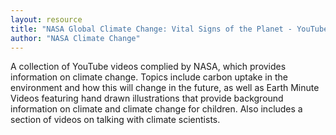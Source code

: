 ```yaml
---
layout: resource
title: "NASA Global Climate Change: Vital Signs of the Planet - YouTube"
author: "NASA Climate Change"
---
```


A collection of YouTube videos complied by NASA, which provides information on climate change. Topics include carbon uptake in the environment and how this will change in the future, as well as Earth Minute Videos featuring hand drawn illustrations that provide background information on climate and climate change for children. Also includes a section of videos on talking with climate scientists. 